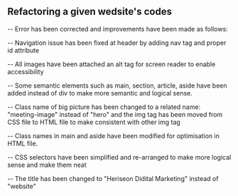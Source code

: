 ## Refactoring a given wedsite's codes ##

-- Error has been corrected and improvements have been made as follows:

-- Navigation issue has been fixed at header by adding nav tag and proper id attribute

-- All images have been attached an alt tag for screen reader to enable accessibility

-- Some semantic elements such as main, section, article, aside have been added instead of div to make more semantic and logical sense.

-- Class name of big picture has been changed to a related name: "meeting-image" instead of "hero" and the img tag has been moved from CSS file to HTML file to make consistent with other img tag

-- Class names in main and aside have been modified for optimisation in HTML file.

-- CSS selectors have been simplified and re-arranged to make more logical sense and make them neat

-- The title has been changed to "Heriseon Didital Marketing" instead of "website"

